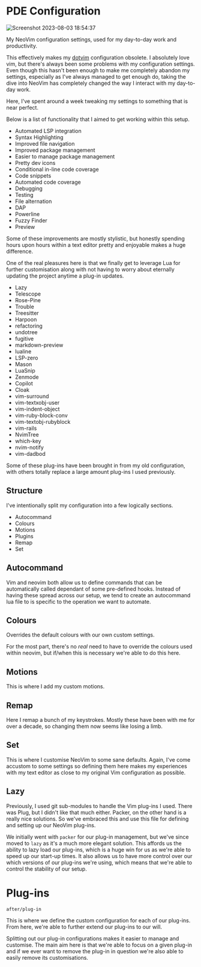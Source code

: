 # PDE Configuration

![Screenshot 2023-08-03 18:54:37](https://github.com/baphled/dotnvim/assets/37376/4dbfc542-0f54-4827-b9ac-a0e7bfec7ccf)

My NeoVim configuration settings, used for my day-to-day work and productivity.

This effectively makes my [dotvim](https://github.com/baphled/dotvim)
configuration obsolete. I absolutely love vim, but there's always been some
problems with my configuration settings. Even though this hasn't been enough to
make me completely abandon my settings, especially as I've always managed to get
enough do, taking the dive into NeoVim has completely changed the way I interact
with my day-to-day work.

Here, I've spent around a week tweaking my settings to something that is near
perfect.

Below is a list of functionality that I aimed to get working within this setup.

* Automated LSP integration
* Syntax Highlighting
* Improved file navigation
* Improved package management
* Easier to manage package management
* Pretty dev icons
* Conditional in-line code coverage
* Code snippets
* Automated code coverage
* Debugging
* Testing
* File alternation
* DAP
* Powerline
* Fuzzy Finder
* Preview

Some of these improvements are mostly stylistic, but honestly spending hours
upon hours within a text editor pretty and enjoyable makes a huge difference.

One of the real pleasures here is that we finally get to leverage Lua for
further customisation along with not having to worry about eternally updating
the project anytime a plug-in updates.

* Lazy
* Telescope
* Rose-Pine
* Trouble
* Treesitter
* Harpoon
* refactoring
* undotree
* fugitive
* markdown-preview
* lualine
* LSP-zero
* Mason
* LuaSnip
* Zenmode
* Copilot
* Cloak
* vim-surround
* vim-textxobj-user
* vim-indent-object
* vim-ruby-block-conv
* vim-textobj-rubyblock
* vim-rails
* NvimTree
* which-key
* nvim-notify
* vim-dadbod

Some of these plug-ins have been brought in from my old configuration, with
others totally replace a large amount plug-ins I used previously.

## Structure

I've intentionally split my configuration into a few logically sections.

* Autocommand
* Colours
* Motions
* Plugins
* Remap
* Set

## Autocommand

Vim and neovim both allow us to define commands that can be automatically called
dependant of some pre-defined hooks. Instead of having these spread across our
setup, we tend to create an autocommand lua file to is specific to the operation
we want to automate.

## Colours

Overrides the default colours with our own custom settings.

For the most part, there's no _real_ need to have to override the colours used
within neovim, but if/when this is necessary we're able to do this here.

## Motions

This is where I add my custom motions.

## Remap

Here I remap a bunch of my keystrokes. Mostly these have been with me for over
a decade, so changing them now seems like losing a limb.

## Set

This is where I customise NeoVim to some sane defaults. Again, I've come
accustom to some settings so defining them here makes my experiences with my
text editor as close to my original Vim configuration as possible.

## Lazy

Previously, I used git sub-modules to handle the Vim plug-ins I used. There was
Plug, but I didn't like that much either. Packer, on the other hand is a really
nice solutions. So we've embraced this and use this file for defining and
setting up our NeoVim plug-ins.

We initially went with `packer` for our plug-in management, but we've since
moved to `lazy` as it's a much more elegant solution. This affords us the
ability to lazy load our plug-ins, which is a huge win for us as we're able to
speed up our start-up times. It also allows us to have more control over our
which versions of our plug-ins we're using, which means that we're able to
control the stability of our setup.

# Plug-ins

`after/plug-in`

This is where we define the custom configuration for each of our plug-ins. From
here, we're able to further extend our plug-ins to our will.

Splitting out our plug-in configurations makes it easier to manage and
customise. The main aim here is that we're able to focus on a given plug-in and
if we ever want to remove the plug-in in question we're also able to easily
remove its customisations.
